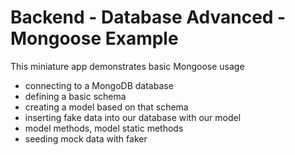 # Backend - Database Advanced - Mongoose Example

This miniature app demonstrates basic Mongoose usage

- connecting to a MongoDB database
- defining a basic schema
- creating a model based on that schema
- inserting fake data into our database with our model
- model methods, model static methods
- seeding mock data with faker